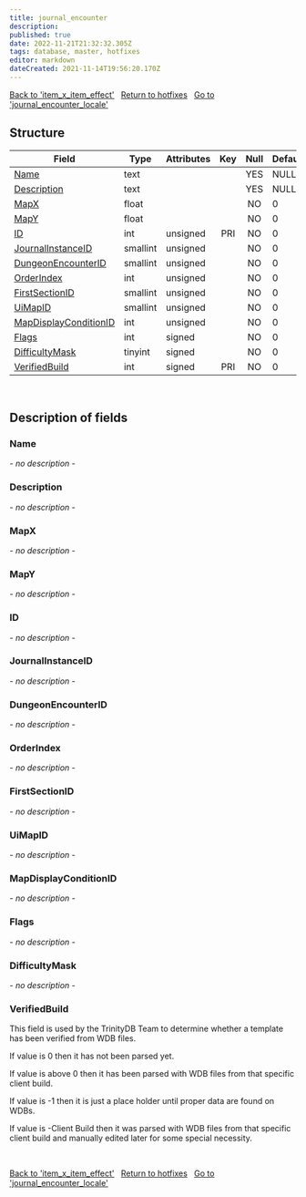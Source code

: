 ```yaml
---
title: journal_encounter
description: 
published: true
date: 2022-11-21T21:32:32.305Z
tags: database, master, hotfixes
editor: markdown
dateCreated: 2021-11-14T19:56:20.170Z
---
```


<a href="https://trinitycore.info/en/database/master/hotfixes/item_x_item_effect" class="mt-5 v-btn v-btn--depressed v-btn--flat v-btn--outlined theme--light v-size--default darkblue--text text--lighten-3"><span class="v-btn__content"><i aria-hidden="true" class="v-icon notranslate v-icon--left mdi mdi-arrow-left theme--light"></i><span>Back to 'item_x_item_effect'</span></span></a>&nbsp;&nbsp;&nbsp;<a href="https://trinitycore.info/en/database/master/hotfixes/home" class="mt-5 v-btn v-btn--depressed v-btn--flat v-btn--outlined theme--light v-size--default darkblue--text text--lighten-3"><span class="v-btn__content"><i aria-hidden="true" class="v-icon notranslate v-icon--left mdi mdi-home-outline theme--light"></i><span>Return to hotfixes</span></span></a>&nbsp;&nbsp;&nbsp;<a href="https://trinitycore.info/en/database/master/hotfixes/journal_encounter_locale" class="mt-5 v-btn v-btn--depressed v-btn--flat v-btn--outlined theme--light v-size--default darkblue--text text--lighten-3"><span class="v-btn__content"><span>Go to 'journal_encounter_locale'</span><i aria-hidden="true" class="v-icon notranslate v-icon--right mdi mdi-arrow-right theme--light"></i></span></a>

## Structure

| Field | Type | Attributes | Key | Null | Default | Extra | Comment |
| --- | --- | --- | :---: | :---: | --- | --- | --- |
| [Name](#name-alt) | text |  |  | YES | NULL |  |  |
| [Description](#description) | text |  |  | YES | NULL |  |  |
| [MapX](#mapx) | float |  |  | NO | 0 |  |  |
| [MapY](#mapy) | float |  |  | NO | 0 |  |  |
| [ID](#id-alt) | int | unsigned | PRI | NO | 0 |  |  |
| [JournalInstanceID](#journalinstanceid) | smallint | unsigned |  | NO | 0 |  |  |
| [DungeonEncounterID](#dungeonencounterid) | smallint | unsigned |  | NO | 0 |  |  |
| [OrderIndex](#orderindex) | int | unsigned |  | NO | 0 |  |  |
| [FirstSectionID](#firstsectionid) | smallint | unsigned |  | NO | 0 |  |  |
| [UiMapID](#uimapid) | smallint | unsigned |  | NO | 0 |  |  |
| [MapDisplayConditionID](#mapdisplayconditionid) | int | unsigned |  | NO | 0 |  |  |
| [Flags](#flags) | int | signed |  | NO | 0 |  |  |
| [DifficultyMask](#difficultymask) | tinyint | signed |  | NO | 0 |  |  |
| [VerifiedBuild](#verifiedbuild) | int | signed | PRI | NO | 0 |  |  |
&nbsp;
## Description of fields

### Name <!-- {#name-alt} -->
*- no description -*
&nbsp;

### Description
*- no description -*
&nbsp;

### MapX
*- no description -*
&nbsp;

### MapY
*- no description -*
&nbsp;

### ID <!-- {#id-alt} -->
*- no description -*
&nbsp;

### JournalInstanceID
*- no description -*
&nbsp;

### DungeonEncounterID
*- no description -*
&nbsp;

### OrderIndex
*- no description -*
&nbsp;

### FirstSectionID
*- no description -*
&nbsp;

### UiMapID
*- no description -*
&nbsp;

### MapDisplayConditionID
*- no description -*
&nbsp;

### Flags
*- no description -*
&nbsp;

### DifficultyMask
*- no description -*
&nbsp;

### VerifiedBuild
This field is used by the TrinityDB Team to determine whether a template has been verified from WDB files.

If value is 0 then it has not been parsed yet.

If value is above 0 then it has been parsed with WDB files from that specific client build.

If value is -1 then it is just a place holder until proper data are found on WDBs.

If value is -Client Build then it was parsed with WDB files from that specific client build and manually edited later for some special necessity.

&nbsp;

<a href="https://trinitycore.info/en/database/master/hotfixes/item_x_item_effect" class="mt-5 v-btn v-btn--depressed v-btn--flat v-btn--outlined theme--light v-size--default darkblue--text text--lighten-3"><span class="v-btn__content"><i aria-hidden="true" class="v-icon notranslate v-icon--left mdi mdi-arrow-left theme--light"></i><span>Back to 'item_x_item_effect'</span></span></a>&nbsp;&nbsp;&nbsp;<a href="https://trinitycore.info/en/database/master/hotfixes/home" class="mt-5 v-btn v-btn--depressed v-btn--flat v-btn--outlined theme--light v-size--default darkblue--text text--lighten-3"><span class="v-btn__content"><i aria-hidden="true" class="v-icon notranslate v-icon--left mdi mdi-home-outline theme--light"></i><span>Return to hotfixes</span></span></a>&nbsp;&nbsp;&nbsp;<a href="https://trinitycore.info/en/database/master/hotfixes/journal_encounter_locale" class="mt-5 v-btn v-btn--depressed v-btn--flat v-btn--outlined theme--light v-size--default darkblue--text text--lighten-3"><span class="v-btn__content"><span>Go to 'journal_encounter_locale'</span><i aria-hidden="true" class="v-icon notranslate v-icon--right mdi mdi-arrow-right theme--light"></i></span></a>
